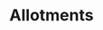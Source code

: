 ---
title: Allotments
longTitle: 'Allotments'
tags:
- gccommon
broaderTerm:
- "[[Credit]]"
french:
- "[[Allocation de credits]]"
---